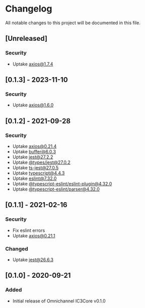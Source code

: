# Changelog
All notable changes to this project will be documented in this file.

## [Unreleased]
### Security
- Uptake [axios@1.7.4](https://www.npmjs.com/package/axios/v/1.7.4)

## [0.1.3] - 2023-11-10
### Security
- Uptake [axios@1.6.0](https://www.npmjs.com/package/axios/v/1.6.0)

## [0.1.2] - 2021-09-28
### Security
- Uptake [axios@0.21.4](https://www.npmjs.com/package/axios/v/0.21.4)
- Uptake [buffer@6.0.3](https://www.npmjs.com/package/buffer/v/6.0.3)
- Uptake [jest@27.2.2](https://www.npmjs.com/package/jest/v/27.2.2)
- Uptake [@types/jest@27.0.2](https://www.npmjs.com/package/@types/jest/v/27.0.2)
- Uptake [ts-jest@27.0.5](https://www.npmjs.com/package/ts-jest/v/27.0.5)
- Uptake [typescript@4.4.3](https://www.npmjs.com/package/typescript/v/4.4.3)
- Uptake [eslint@7.32.0](https://www.npmjs.com/package/eslint/v/7.32.0)
- Uptake [@typescript-eslint/eslint-plugin@4.32.0](https://www.npmjs.com/package/@typescript-eslint/eslint-plugin/v/4.32.0)
- Uptake [@typescript-eslint/parser@4.32.0](https://www.npmjs.com/package/@typescript-eslint/parser/v/4.32.0)

## [0.1.1] - 2021-02-16
### Security
- Fix eslint errors
- Uptake [axios@0.21.1](https://www.npmjs.com/package/axios/v/0.21.1)

### Changed
- Uptake [jest@26.6.3](https://www.npmjs.com/package/jest/v/26.6.3)

## [0.1.0] - 2020-09-21
### Added
- Initial release of Omnichannel IC3Core v0.1.0